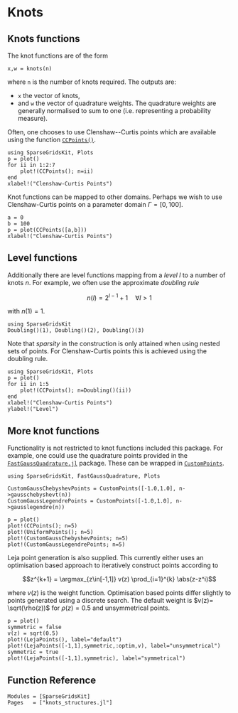 # Knots
## Knots functions
The knot functions are of the form
```
x,w = knots(n)
```
where `n` is the number of knots required.
The outputs are:
- `x` the vector of knots,
- and `w` the vector of quadrature weights.
The quadrature weights are generally normalised to sum to one (i.e. representing a probability measure).

Often, one chooses to use Clenshaw--Curtis points which are available using the function [`CCPoints()`](@ref).
```@example cc
using SparseGridsKit, Plots
p = plot()
for ii in 1:2:7
    plot!(CCPoints(); n=ii)
end
xlabel!("Clenshaw-Curtis Points")
```

Knot functions can be mapped to other domains.
Perhaps we wish to use Clenshaw-Curtis points on a parameter domain $\Gamma=[0,100]$.
```@example cc
a = 0
b = 100
p = plot(CCPoints([a,b]))
xlabel!("Clenshaw-Curtis Points")
```

## Level functions
Additionally there are level functions mapping from a *level* $l$ to a number of knots $n$.
For example, we often use the approximate *doubling rule*
```math
n(l) = 2^{l-1} + 1 \quad \forall l > 1
```
with $n(1) = 1$.
```@example doubling
using SparseGridsKit
Doubling()(1), Doubling()(2), Doubling()(3)
```

Note that *sparsity* in the construction is only attained when using nested sets of points.
For Clenshaw-Curtis points this is achieved using the doubling rule.
```@example doubling
using SparseGridsKit, Plots
p = plot()
for ii in 1:5
    plot!(CCPoints(); n=Doubling()(ii))
end
xlabel!("Clenshaw-Curtis Points")
ylabel!("Level")
```

## More knot functions
Functionality is not restricted to knot functions included this package.
For example, one could use the quadrature points provided in the [`FastGaussQuadrature.jl`](https://github.com/JuliaApproximation/FastGaussQuadrature.jl) package.
These can be wrapped in [`CustomPoints`](@ref).
```@example
using SparseGridsKit, FastGaussQuadrature, Plots

CustomGaussChebyshevPoints = CustomPoints([-1.0,1.0], n->gausschebyshevt(n))
CustomGaussLegendrePoints = CustomPoints([-1.0,1.0], n->gausslegendre(n))

p = plot()
plot!(CCPoints(); n=5)
plot!(UniformPoints(); n=5)
plot!(CustomGaussChebyshevPoints; n=5)
plot!(CustomGaussLegendrePoints; n=5)
```

Leja point generation is also supplied.
This currently either uses an optimisation based approach to iteratively construct points according to
```math
z^{k+1} = \argmax_{z\in[-1,1]} v(z) \prod_{i=1}^{k} \abs(z-z^i)
```
where $v(z)$ is the weight function.
Optimisation based points differ slightly to points generated using a discrete search.
The default weight is $v(z)= \sqrt(\rho(z))$ for $\rho(z)=0.5$ and unsymmetrical points.
```@example
p = plot()
symmetric = false
v(z) = sqrt(0.5)
plot!(LejaPoints(), label="default")
plot!(LejaPoints([-1,1],symmetric,:optim,v), label="unsymmetrical")
symmetric = true
plot!(LejaPoints([-1,1],symmetric), label="symmetrical")
```

## Function Reference
```@autodocs
Modules = [SparseGridsKit]
Pages   = ["knots_structures.jl"]
```